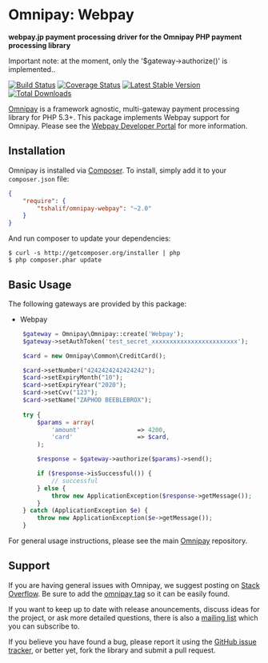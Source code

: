 # Omnipay: Webpay

**webpay.jp payment processing driver for the Omnipay PHP payment processing library**

Important note: at the moment, only the '$gateway->authorize()' is implemented..

[![Build Status](https://travis-ci.org/tshalif/omnipay-webpay.svg)](https://travis-ci.org/tshalif/omnipay-webpay) [![Coverage Status](https://coveralls.io/repos/github/tshalif/omnipay-webpay/badge.svg?branch=master)](https://coveralls.io/github/tshalif/omnipay-webpay?branch=master) [![Latest Stable Version](https://poser.pugx.org/tshalif/omnipay-webpay/v/stable.svg)](https://packagist.org/packages/tshalif/omnipay-webpay) [![Total Downloads](https://poser.pugx.org/tshalif/omnipay-webpay/downloads)](https://packagist.org/packages/tshalif/omnipay-webpay)

[Omnipay](https://github.com/thephpleague/omnipay) is a framework agnostic, multi-gateway payment
processing library for PHP 5.3+. This package implements Webpay support for Omnipay. Please see the [Webpay Developer Portal](http://developer.webpay.com/) for more information.

## Installation

Omnipay is installed via [Composer](http://getcomposer.org/). To install, simply add it
to your `composer.json` file:

```json
{
    "require": {
        "tshalif/omnipay-webpay": "~2.0"
    }
}
```

And run composer to update your dependencies:

    $ curl -s http://getcomposer.org/installer | php
    $ php composer.phar update

## Basic Usage

The following gateways are provided by this package:

* Webpay

```php
    $gateway = Omnipay\Omnipay::create('Webpay');
    $gateway->setAuthToken('test_secret_xxxxxxxxxxxxxxxxxxxxxxxx');

    $card = new Omnipay\Common\CreditCard();

    $card->setNumber("4242424242424242");
    $card->setExpiryMonth("10");
    $card->setExpiryYear("2020");
    $card->setCvv("123");
    $card->setName("ZAPHOD BEEBLEBROX");
    
    try {
        $params = array(
            'amount'                => 4200,
            'card'                  => $card,
        );

        $response = $gateway->authorize($params)->send();

        if ($response->isSuccessful()) {
            // successful
        } else {
            throw new ApplicationException($response->getMessage());
        }
    } catch (ApplicationException $e) {
        throw new ApplicationException($e->getMessage());
    }

```

For general usage instructions, please see the main [Omnipay](https://github.com/thephpleague/omnipay)
repository.

## Support

If you are having general issues with Omnipay, we suggest posting on
[Stack Overflow](http://stackoverflow.com/). Be sure to add the
[omnipay tag](http://stackoverflow.com/questions/tagged/omnipay) so it can be easily found.

If you want to keep up to date with release anouncements, discuss ideas for the project,
or ask more detailed questions, there is also a [mailing list](https://groups.google.com/forum/#!forum/omnipay) which
you can subscribe to.

If you believe you have found a bug, please report it using the [GitHub issue tracker](https://github.com/tshalif/omnipay-webpay/issues),
or better yet, fork the library and submit a pull request.
